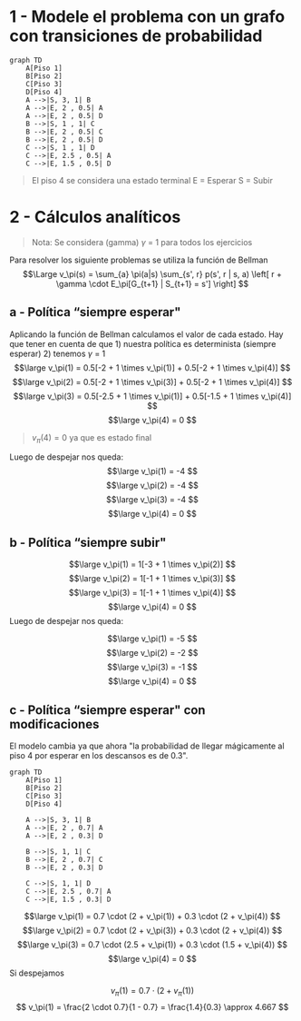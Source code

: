 
# 1 - Modele el problema con un grafo con transiciones de probabilidad

```mermaid
graph TD
	A[Piso 1]
	B[Piso 2]
	C[Piso 3]
	D[Piso 4]
    A -->|S, 3, 1| B
    A -->|E, 2 , 0.5| A
    A -->|E, 2 , 0.5| D
    B -->|S, 1 , 1| C
    B -->|E, 2 , 0.5| C
    B -->|E, 2 , 0.5| D
    C -->|S, 1 , 1| D
    C -->|E, 2.5 , 0.5| A
    C -->|E, 1.5 , 0.5| D
```
> El piso 4 se considera una estado terminal
> E = Esperar
> S = Subir


# 2 - Cálculos analíticos

> Nota: Se considera (gamma) $\gamma$ = 1 para todos los ejercicios

Para resolver los siguiente problemas se utiliza la función de Bellman
$$\Large
v_\pi(s) = \sum_{a} \pi(a|s) \sum_{s', r} p(s', r | s, a) \left[ r + \gamma \cdot E_\pi[G_{t+1} | S_{t+1} = s'] \right]
$$

## a - Política “siempre esperar"

Aplicando la función de Bellman calculamos el valor de cada estado. Hay que tener en cuenta de que 1) nuestra política es determinista (siempre esperar) 2) tenemos $\gamma$ = 1
$$\large v_\pi(1) = 0.5[-2 + 1 \times v_\pi(1)] + 0.5[-2 + 1 \times v_\pi(4)] $$
$$\large
v_\pi(2) = 0.5[-2 + 1 \times v_\pi(3)] + 0.5[-2 + 1 \times v_\pi(4)]
$$
$$\large
v_\pi(3) = 0.5[-2.5 + 1 \times v_\pi(1)] + 0.5[-1.5 + 1 \times v_\pi(4)]
$$
$$\large
v_\pi(4) = 0
$$
> $v_\pi(4) = 0$ ya que es estado final

Luego de despejar nos queda:
$$\large 
v_\pi(1) = -4 
$$
$$\large 
v_\pi(2) = -4 
$$
$$\large 
v_\pi(3) = -4 
$$
$$\large 
v_\pi(4) = 0 
$$

## b - Política “siempre subir"

$$\large
v_\pi(1) = 1[-3 + 1 \times v_\pi(2)] 
$$
$$\large
v_\pi(2) = 1[-1 + 1 \times v_\pi(3)]
$$
$$\large
v_\pi(3) = 1[-1 + 1 \times v_\pi(4)]
$$
$$\large
v_\pi(4) = 0
$$
Luego de despejar nos queda:

$$\large
v_\pi(1) = -5
$$
$$\large
v_\pi(2) = -2
$$
$$\large
v_\pi(3) = -1
$$
$$\large
v_\pi(4) = 0
$$

## c - Política “siempre esperar" con modificaciones

El modelo cambia ya que ahora "la probabilidad de llegar mágicamente al piso 4 por esperar en los descansos es de 0.3".


```mermaid
graph TD
	A[Piso 1]
	B[Piso 2]
	C[Piso 3]
	D[Piso 4]
	
    A -->|S, 3, 1| B
    A -->|E, 2 , 0.7| A
    A -->|E, 2 , 0.3| D
    
    B -->|S, 1, 1| C
    B -->|E, 2 , 0.7| C
    B -->|E, 2 , 0.3| D
    
	C -->|S, 1, 1| D
    C -->|E, 2.5 , 0.7| A
    C -->|E, 1.5 , 0.3| D
```

$$\large
v_\pi(1) = 0.7 \cdot (2 + v_\pi(1)) + 0.3 \cdot (2 + v_\pi(4))
$$
$$\large
v_\pi(2) = 0.7 \cdot (2 + v_\pi(3)) + 0.3 \cdot (2 + v_\pi(4))
$$
$$\large
v_\pi(3) = 0.7 \cdot (2.5 + v_\pi(1)) + 0.3 \cdot (1.5 + v_\pi(4))
$$
$$\large
v_\pi(4) = 0
$$
Si despejamos

$$
v_\pi(1) = 0.7 \cdot (2 + v_\pi(1))
$$
$$
v_\pi(1) = \frac{2 \cdot 0.7}{1 - 0.7} = \frac{1.4}{0.3} \approx 4.667
$$
